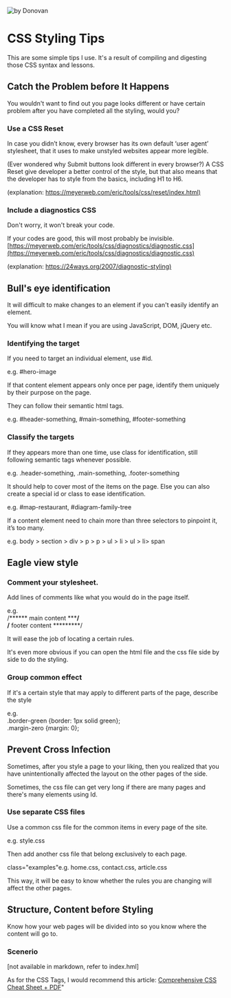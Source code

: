 ![by Donovan](http://resume.donovanlo.sg/images/donovanlogo150x131.png)  

# CSS Styling Tips

<div id="howto">

This are some simple tips I use. It's a result of compiling and digesting those CSS syntax and lessons.  

</div>

## Catch the Problem before It Happens

You wouldn't want to find out you page looks different or have certain problem after you have completed all the styling, would you?

### Use a CSS Reset

In case you didn’t know, every browser has its own default ‘user agent’ stylesheet, that it uses to make unstyled websites appear more legible.

(Ever wondered why Submit buttons look different in every browser?) A CSS Reset give developer a better control of the style, but that also means that the developer has to style from the basics, including H1 to H6.

(explanation: [https://meyerweb.com/eric/tools/css/reset/index.html)](https://meyerweb.com/eric/tools/css/reset/index.html)

### Include a diagnostics CSS

Don't worry, it won't break your code.

If your codes are good, this will most probably be invisible. [https://meyerweb.com/eric/tools/css/diagnostics/diagnostic.css](https://meyerweb.com/eric/tools/css/diagnostics/diagnostic.css)

(explanation: [https://24ways.org/2007/diagnostic-styling)](https://24ways.org/2007/diagnostic-styling)

## Bull's eye identification

It will difficult to make changes to an element if you can't easily identify an element.

You will know what I mean if you are using JavaScript, DOM, jQuery etc.

### Identifying the target

If you need to target an individual element, use #id.

e.g. #hero-image

If that content element appears only once per page, identify them uniquely by their purpose on the page.

They can follow their semantic html tags.

e.g. #header-something, #main-something, #footer-something

### Classify the targets

If they appears more than one time, use class for identification, still following semantic tags whenever possible.

e.g. .header-something, .main-something, .footer-something

It should help to cover most of the items on the page. Else you can also create a special id or class to ease identification.

e.g. #map-restaurant, #diagram-family-tree

If a content element need to chain more than three selectors to pinpoint it, it’s too many.

e.g. body > section > div > p > p > ul > li > ul > li> span

## Eagle view style

### Comment your stylesheet.

Add lines of comments like what you would do in the page itself.

e.g.  
/****** main content *********/  
/****** footer content *********/

It will ease the job of locating a certain rules.

It's even more obvious if you can open the html file and the css file side by side to do the styling.

### Group common effect

If it's a certain style that may apply to different parts of the page, describe the style

e.g.  
.border-green {border: 1px solid green};  
.margin-zero {margin: 0};

## Prevent Cross Infection

Sometimes, after you style a page to your liking, then you realized that you have unintentionally affected the layout on the other pages of the side.

Sometimes, the css file can get very long if there are many pages and there's many elements using Id.

### Use separate CSS files

Use a common css file for the common items in every page of the site.

e.g. style.css

Then add another css file that belong exclusively to each page.

class="examples"e.g. home.css, contact.css, article.css

This way, it will be easy to know whether the rules you are changing will affect the other pages.

## Structure, Content before Styling

Know how your web pages will be divided into so you know where the content will go to.

### Scenerio

[not available in markdown, refer to index.hml]



As for the CSS Tags, I would recommend this article: [Comprehensive CSS Cheat Sheet + PDF](https://www.onblastblog.com/css3-cheat-sheet/)"
